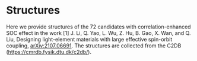 # Structures

Here we provide structures of the 72 candidates with correlation-enhanced SOC effect in the work 
[1] J. Li, Q. Yao, L. Wu, Z. Hu, B. Gao, X. Wan, and Q. Liu, Designing light-element materials with large effective spin-orbit coupling, [arXiv:2107.06691](https://arxiv.org/abs/2107.06691).
The structures are collected from the C2DB (https://cmrdb.fysik.dtu.dk/c2db/). 
